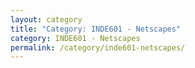 ```yaml
---
layout: category
title: "Category: INDE601 - Netscapes"
category: INDE601 - Netscapes
permalink: /category/inde601-netscapes/
---
```

